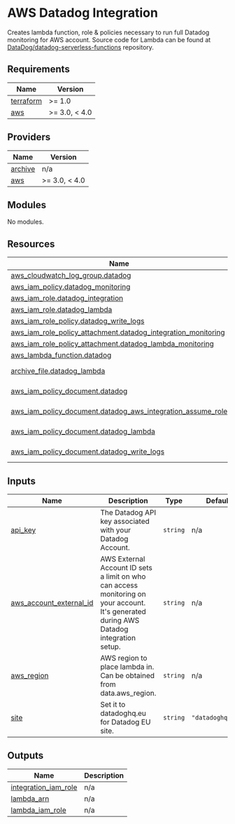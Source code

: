 # AWS Datadog Integration
Creates lambda function, role & policies necessary to run full Datadog monitoring for AWS account.
Source code for Lambda can be found at [DataDog/datadog-serverless-functions](https://github.com/DataDog/datadog-serverless-functions/tree/master/aws/logs_monitoring) repository.

## Requirements

| Name | Version |
|------|---------|
| <a name="requirement_terraform"></a> [terraform](#requirement\_terraform) | >= 1.0 |
| <a name="requirement_aws"></a> [aws](#requirement\_aws) | >= 3.0, < 4.0 |

## Providers

| Name | Version |
|------|---------|
| <a name="provider_archive"></a> [archive](#provider\_archive) | n/a |
| <a name="provider_aws"></a> [aws](#provider\_aws) | >= 3.0, < 4.0 |

## Modules

No modules.

## Resources

| Name | Type |
|------|------|
| [aws_cloudwatch_log_group.datadog](https://registry.terraform.io/providers/hashicorp/aws/latest/docs/resources/cloudwatch_log_group) | resource |
| [aws_iam_policy.datadog_monitoring](https://registry.terraform.io/providers/hashicorp/aws/latest/docs/resources/iam_policy) | resource |
| [aws_iam_role.datadog_integration](https://registry.terraform.io/providers/hashicorp/aws/latest/docs/resources/iam_role) | resource |
| [aws_iam_role.datadog_lambda](https://registry.terraform.io/providers/hashicorp/aws/latest/docs/resources/iam_role) | resource |
| [aws_iam_role_policy.datadog_write_logs](https://registry.terraform.io/providers/hashicorp/aws/latest/docs/resources/iam_role_policy) | resource |
| [aws_iam_role_policy_attachment.datadog_integration_monitoring](https://registry.terraform.io/providers/hashicorp/aws/latest/docs/resources/iam_role_policy_attachment) | resource |
| [aws_iam_role_policy_attachment.datadog_lambda_monitoring](https://registry.terraform.io/providers/hashicorp/aws/latest/docs/resources/iam_role_policy_attachment) | resource |
| [aws_lambda_function.datadog](https://registry.terraform.io/providers/hashicorp/aws/latest/docs/resources/lambda_function) | resource |
| [archive_file.datadog_lambda](https://registry.terraform.io/providers/hashicorp/archive/latest/docs/data-sources/file) | data source |
| [aws_iam_policy_document.datadog](https://registry.terraform.io/providers/hashicorp/aws/latest/docs/data-sources/iam_policy_document) | data source |
| [aws_iam_policy_document.datadog_aws_integration_assume_role](https://registry.terraform.io/providers/hashicorp/aws/latest/docs/data-sources/iam_policy_document) | data source |
| [aws_iam_policy_document.datadog_lambda](https://registry.terraform.io/providers/hashicorp/aws/latest/docs/data-sources/iam_policy_document) | data source |
| [aws_iam_policy_document.datadog_write_logs](https://registry.terraform.io/providers/hashicorp/aws/latest/docs/data-sources/iam_policy_document) | data source |

## Inputs

| Name | Description | Type | Default | Required |
|------|-------------|------|---------|:--------:|
| <a name="input_api_key"></a> [api\_key](#input\_api\_key) | The Datadog API key associated with your Datadog Account. | `string` | n/a | yes |
| <a name="input_aws_account_external_id"></a> [aws\_account\_external\_id](#input\_aws\_account\_external\_id) | AWS External Account ID sets a limit on who can access monitoring on your account. It's generated during AWS Datadog integration setup. | `string` | n/a | yes |
| <a name="input_aws_region"></a> [aws\_region](#input\_aws\_region) | AWS region to place lambda in. Can be obtained from data.aws\_region. | `string` | n/a | yes |
| <a name="input_site"></a> [site](#input\_site) | Set it to datadoghq.eu for Datadog EU site. | `string` | `"datadoghq.com"` | no |

## Outputs

| Name | Description |
|------|-------------|
| <a name="output_integration_iam_role"></a> [integration\_iam\_role](#output\_integration\_iam\_role) | n/a |
| <a name="output_lambda_arn"></a> [lambda\_arn](#output\_lambda\_arn) | n/a |
| <a name="output_lambda_iam_role"></a> [lambda\_iam\_role](#output\_lambda\_iam\_role) | n/a |
